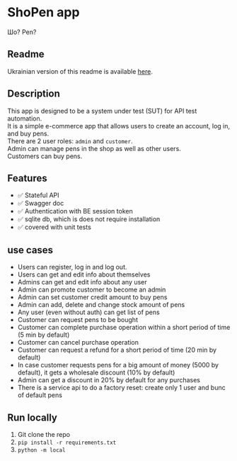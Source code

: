 # ShoPen app

Шо? Pen?

## Readme

Ukrainian version of this readme is available [here](Readme.UA.md).

## Description

This app is designed to be a system under test (SUT) for API test automation.  
It is a simple e-commerce app that allows users to create an account, log in, and buy pens.  
There are 2 user roles: `admin` and `customer`.  
Admin can manage pens in the shop as well as other users.  
Customers can buy pens.

## Features

- ✅ Stateful API
- ✅ Swagger doc
- ✅ Authentication with BE session token
- ✅ sqlite db, which is does not require installation
- ✅ covered with unit tests

## use cases

- Users can register, log in and log out.
- Users can get and edit info about themselves
- Admins can get and edit info about any user
- Admin can promote customer to become an admin
- Admin can set customer credit amount to buy pens
- Admin can add, delete and change stock amount of pens
- Any user (even without auth) can get list of pens
- Customer can request pens to be bought
- Customer can complete purchase operation within a short period of time (5 min by default)
- Customer can cancel purchase operation
- Customer can request a refund for a short period of time (20 min by default)
- In case customer requests pens for a big amount of money (5000 by default), it gets a wholesale discount (10% by
  default)
- Admin can get a discount in 20% by default for any purchases
- There is a service api to do a factory reset: create only 1 user and bunc of default pens

## Run locally

1. Git clone the repo
2. `pip install -r requirements.txt`
3. `python -m local`
